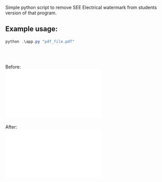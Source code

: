 Simple python script to remove SEE Electrical watermark from students version of that program.
## Example usage:
```powershell
python .\app.py "pdf_file.pdf"
```
<br><br>

Before:<br>
![with_watermark](Example/example.pdf)<br><br>
After:<br>
![without_watermark](Example/example_watermarkless.pdf.pdf)
